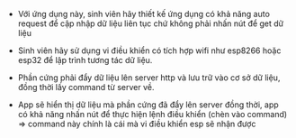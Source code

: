 + Với ứng dụng này, sinh viên hãy thiết kế ứng dụng có khả năng auto request để cập nhập dữ liệu liên tục chứ không phải nhấn nút để get dữ liệu

+ Sinh viên hãy sử dụng vi điều khiển có tích hợp wifi như esp8266 hoặc esp32 để lập trình tương tác dữ liệu.

+ Phần cứng phải đẩy dữ liệu lên server http và lưu trữ vào cơ sở dữ liệu, đồng thời lấy command từ server về.

+ App sẽ hiển thị dữ liệu mà phần cứng đã đẩy lên server đồng thời, app có khả năng nhấn nút để thực hiện lệnh điều khiển (chèn vào command) => command này chính là cái mà vi điều khiển esp sẽ nhận được
